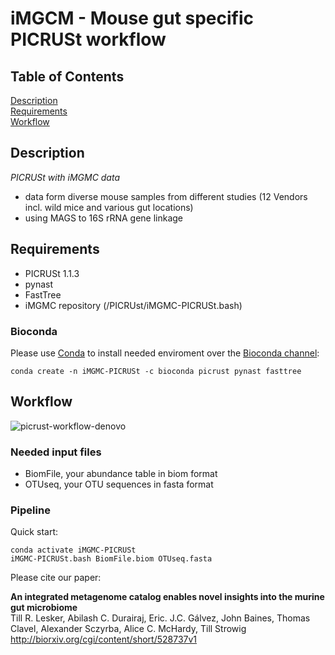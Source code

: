 # iMGCM - Mouse gut specific PICRUSt workflow

## Table of Contents  
[Description](#Description)  
[Requirements](#Requirements)  
[Workflow](#Workflow)   

## Description

*PICRUSt with iMGMC data*
  - data form diverse mouse samples from different studies (12 Vendors incl. wild mice and various gut locations)
  - using MAGS to 16S rRNA gene linkage

## Requirements

* PICRUSt 1.1.3
* pynast
* FastTree
* iMGMC repository (/PICRUst/iMGMC-PICRUSt.bash)

### Bioconda
Please use [Conda](https://conda.io/docs/install/quick.html)
to install needed enviroment over the [Bioconda channel](https://bioconda.github.io/):
```
conda create -n iMGMC-PICRUSt -c bioconda picrust pynast fasttree
```

## Workflow
![picrust-workflow-denovo](/PICRUSt/picrust-workflow-denovo.png)

### Needed input files
* BiomFile, your abundance table in biom format
* OTUseq, your OTU sequences in fasta format

### Pipeline

  Quick start:

    conda activate iMGMC-PICRUSt
    iMGMC-PICRUSt.bash BiomFile.biom OTUseq.fasta

Please cite our paper:

**An integrated metagenome catalog enables novel insights into the murine gut microbiome**  
Till R. Lesker, Abilash C. Durairaj, Eric. J.C. Gálvez,  John Baines, Thomas Clavel, Alexander Sczyrba, Alice C. McHardy, Till Strowig http://biorxiv.org/cgi/content/short/528737v1
